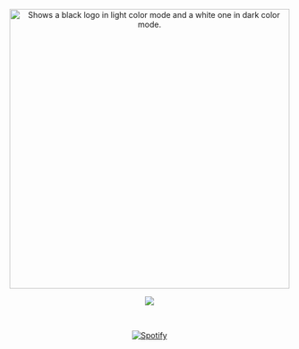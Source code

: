 

<p align="center">
  <picture>
  <source media="(prefers-color-scheme: dark)" srcset="https://streak-stats.demolab.com?user=Astr0-G&theme=dark&hide_border=true&background=0D1117&stroke=ffffff&ring=FE0034&fire=FE0034&currStreakLabel=EBEBEB" width = 500>
  <source media="(prefers-color-scheme: light)" srcset="https://streak-stats.demolab.com?user=Astr0-G&hide_border=true&background=FFFFFF&ring=FE0034&fire=FE0034&currStreakLabel=FE0034" width = 500>
  <img alt="Shows a black logo in light color mode and a white one in dark color mode." src="">
</picture>
</p>

<p align="center">
  <a>
      <img media="(prefers-color-scheme: dark)" src="https://skillicons.dev/icons?i=nodejs,js,ts,vscode,linux,java,html,python,golang,css,react,nextjs,gcp,aws,vercel,tailwind,selenium,discord,github,md,xd,pr,ae,ps&theme=dark&perline=25" />
  </a>
</p>

&nbsp;<div media="(prefers-color-scheme: dark)" align="center">
[![Spotify](https://spodify.gewang.wiki/api/spotify?background_color=0d1117&border_color=0d1117)](https://open.spotify.com/playlist/0SF7WgNNHC0ALU0a3IGmT7)

</div align="flex">

<img src="https://record.gewang.wiki/entry/1/" onError="this.style.display = 'none';" alt=""/>
